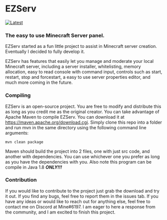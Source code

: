 # EZServ
[![Latest](https://github.com/mineapi/EZServ/actions/workflows/maven.yml/badge.svg)](https://github.com/mineapi/EZServ/actions/workflows/maven.yml)
### The easy to use Minecraft Server panel.

EZServ started as a fun little project to assist in Minecraft server creation. Eventually I decided to fully develop it.

EZServ has features that easily let you manage and moderate your local Minecraft server, including a server installer, whitelisting, memory allocation, easy to read console with command input, controls such as start, restart, stop and forcestart, a easy to use server properties editor, and much more coming in the future.

### Compiling

EZServ is an open-source project. You are free to modify and distribute this as long as you credit me as the original creator. You can take advantage of Apache Maven to compile EZServ. You can download it at https://maven.apache.org/download.cgi. Simply clone this repo into a folder and run mvn in the same directory using the following command line arguments:
```access transformers
mvn clean package
```

Maven should build the project into 2 files, one with just src code, and another with dependencies. You can use whichever one you prefer as long as you have the dependencies with you. Also note this program can be compile in Java 1.8 ***ONLY\!\!\!***

### Contribution

If you would like to contribute to the project just grab the download and try it out. If you find any bugs, feel free to report them in the issues tab. If you have any ideas or would like to reach out for anything else, feel free to contact me on Discord at Mine#6197. I am eager to here a response from the community, and I am excited to finish this project.


